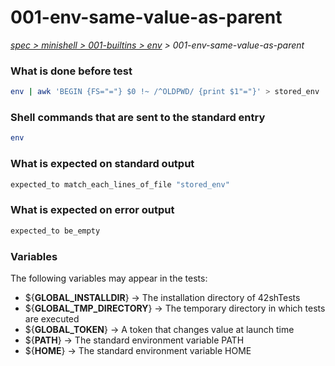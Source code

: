# 001-env-same-value-as-parent

*[spec > minishell > 001-builtins > env](..) > 001-env-same-value-as-parent*

### What is done before test

```bash
env | awk 'BEGIN {FS="="} $0 !~ /^OLDPWD/ {print $1"="}' > stored_env

```

### Shell commands that are sent to the standard entry

```bash
env
```

### What is expected on standard output

```bash
expected_to match_each_lines_of_file "stored_env"

```

### What is expected on error output

```bash
expected_to be_empty
```

### Variables

The following variables may appear in the tests:

* ${**GLOBAL_INSTALLDIR**} -> The installation directory of 42shTests
* ${**GLOBAL_TMP_DIRECTORY**} -> The temporary directory in which tests are executed
* ${**GLOBAL_TOKEN**} -> A token that changes value at launch time
* ${**PATH**} -> The standard environment variable PATH
* ${**HOME**} -> The standard environment variable HOME

